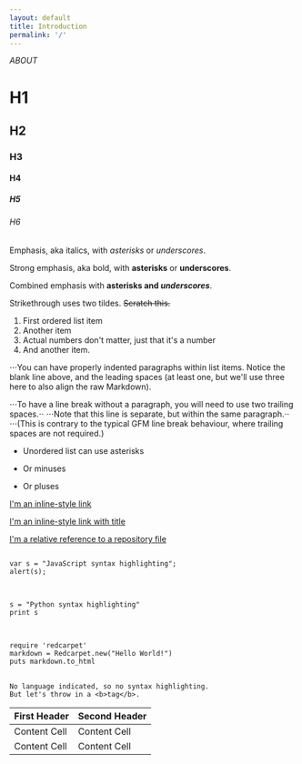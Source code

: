 ```yaml
---
layout: default
title: Introduction
permalink: '/'
---
```

_ABOUT_

# H1

## H2

### H3

#### H4

##### H5

###### H6

Emphasis, aka italics, with *asterisks* or _underscores_.

Strong emphasis, aka bold, with **asterisks** or __underscores__.

Combined emphasis with **asterisks and _underscores_**.

Strikethrough uses two tildes. ~~Scratch this.~~

1. First ordered list item
2. Another item
1. Actual numbers don't matter, just that it's a number
4. And another item.

⋅⋅⋅You can have properly indented paragraphs within list items. Notice the blank line above, and the leading spaces (at least one, but we'll use three here to also align the raw Markdown).

⋅⋅⋅To have a line break without a paragraph, you will need to use two trailing spaces.⋅⋅
⋅⋅⋅Note that this line is separate, but within the same paragraph.⋅⋅
⋅⋅⋅(This is contrary to the typical GFM line break behaviour, where trailing spaces are not required.)

* Unordered list can use asterisks
- Or minuses
+ Or pluses


[I'm an inline-style link](https://www.google.com)

[I'm an inline-style link with title](https://www.google.com "Google's Homepage")

[I'm a relative reference to a repository file](../blob/master/LICENSE)

<pre>
<code>
var s = "JavaScript syntax highlighting";
alert(s);
</code>
</pre>

<pre>
<code>
s = "Python syntax highlighting"
print s
</code>
</pre>

<pre>
<code>
require 'redcarpet'
markdown = Redcarpet.new("Hello World!")
puts markdown.to_html
</code>
</pre>

```
No language indicated, so no syntax highlighting.
But let's throw in a <b>tag</b>.
```

First Header  | Second Header
------------- | -------------
Content Cell  | Content Cell
Content Cell  | Content Cell
